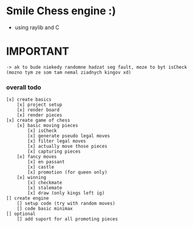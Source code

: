 # Smile Chess engine :)
- using raylib and C

# IMPORTANT
    -> ak to bude niekedy randomne hadzat seg fault, moze to byt isCheck (mozno tym ze som tam nemal ziadnych kingov xd)

### overall todo 
    [x] create basics
        [x] project setup
        [x] render board
        [x] render pieces
    [x] create game of chess
        [x] basic moving pieces
            [x] isCheck
            [x] generate pseudo legal moves
            [x] filter legal moves
            [x] actually move those pieces
            [x] capturing pieces
        [x] fancy moves 
            [x] en passant 
            [x] castle
            [x] promotion (for queen only)
        [x] winning 
            [x] checkmate
            [x] stalemate
            [x] draw (only kings left ig)
    [] create engine
        [] setup code (try with random moves)
        [] code basic minimax
    [] optional
        [] add suport for all promoting pieces
